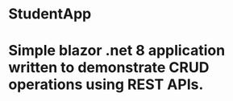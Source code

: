 # StudentApp
# Simple blazor .net 8 application written to demonstrate CRUD operations using REST APIs.
